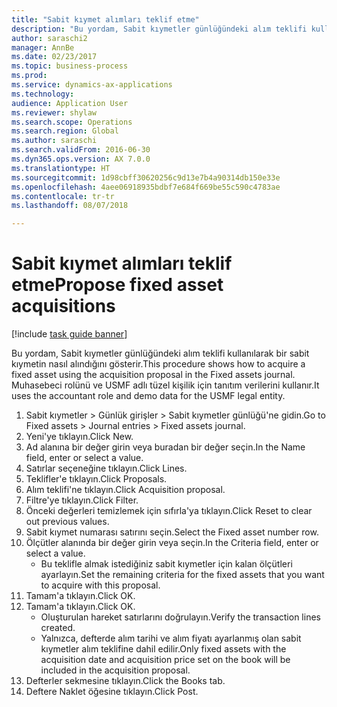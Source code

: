 ```yaml
--- 
title: "Sabit kıymet alımları teklif etme"
description: "Bu yordam, Sabit kıymetler günlüğündeki alım teklifi kullanılarak bir sabit kıymetin nasıl alındığını gösterir."
author: saraschi2
manager: AnnBe
ms.date: 02/23/2017
ms.topic: business-process
ms.prod: 
ms.service: dynamics-ax-applications
ms.technology: 
audience: Application User
ms.reviewer: shylaw
ms.search.scope: Operations
ms.search.region: Global
ms.author: saraschi
ms.search.validFrom: 2016-06-30
ms.dyn365.ops.version: AX 7.0.0
ms.translationtype: HT
ms.sourcegitcommit: 1d98cbff30620256c9d13e7b4a90314db150e33e
ms.openlocfilehash: 4aee06918935bdbf7e684f669be55c590c4783ae
ms.contentlocale: tr-tr
ms.lasthandoff: 08/07/2018

---
```

# <a name="propose-fixed-asset-acquisitions"></a><span data-ttu-id="b2d50-103">Sabit kıymet alımları teklif etme</span><span class="sxs-lookup"><span data-stu-id="b2d50-103">Propose fixed asset acquisitions</span></span>

[!include [task guide banner](../../includes/task-guide-banner.md)]

<span data-ttu-id="b2d50-104">Bu yordam, Sabit kıymetler günlüğündeki alım teklifi kullanılarak bir sabit kıymetin nasıl alındığını gösterir.</span><span class="sxs-lookup"><span data-stu-id="b2d50-104">This procedure shows how to acquire a fixed asset using the acquisition proposal in the Fixed assets journal.</span></span> <span data-ttu-id="b2d50-105">Muhasebeci rolünü ve USMF adlı tüzel kişilik için tanıtım verilerini kullanır.</span><span class="sxs-lookup"><span data-stu-id="b2d50-105">It uses the accountant role and demo data for the USMF legal entity.</span></span>

1. <span data-ttu-id="b2d50-106">Sabit kıymetler > Günlük girişler > Sabit kıymetler günlüğü'ne gidin.</span><span class="sxs-lookup"><span data-stu-id="b2d50-106">Go to Fixed assets > Journal entries > Fixed assets journal.</span></span>
2. <span data-ttu-id="b2d50-107">Yeni'ye tıklayın.</span><span class="sxs-lookup"><span data-stu-id="b2d50-107">Click New.</span></span>
3. <span data-ttu-id="b2d50-108">Ad alanına bir değer girin veya buradan bir değer seçin.</span><span class="sxs-lookup"><span data-stu-id="b2d50-108">In the Name field, enter or select a value.</span></span>
4. <span data-ttu-id="b2d50-109">Satırlar seçeneğine tıklayın.</span><span class="sxs-lookup"><span data-stu-id="b2d50-109">Click Lines.</span></span>
5. <span data-ttu-id="b2d50-110">Teklifler'e tıklayın.</span><span class="sxs-lookup"><span data-stu-id="b2d50-110">Click Proposals.</span></span>
6. <span data-ttu-id="b2d50-111">Alım teklifi'ne tıklayın.</span><span class="sxs-lookup"><span data-stu-id="b2d50-111">Click Acquisition proposal.</span></span>
7. <span data-ttu-id="b2d50-112">Filtre'ye tıklayın.</span><span class="sxs-lookup"><span data-stu-id="b2d50-112">Click Filter.</span></span>
8. <span data-ttu-id="b2d50-113">Önceki değerleri temizlemek için sıfırla'ya tıklayın.</span><span class="sxs-lookup"><span data-stu-id="b2d50-113">Click Reset to clear out previous values.</span></span>
9. <span data-ttu-id="b2d50-114">Sabit kıymet numarası satırını seçin.</span><span class="sxs-lookup"><span data-stu-id="b2d50-114">Select the Fixed asset number row.</span></span>
10. <span data-ttu-id="b2d50-115">Ölçütler alanında bir değer girin veya seçin.</span><span class="sxs-lookup"><span data-stu-id="b2d50-115">In the Criteria field, enter or select a value.</span></span>
    * <span data-ttu-id="b2d50-116">Bu teklifle almak istediğiniz sabit kıymetler için kalan ölçütleri ayarlayın.</span><span class="sxs-lookup"><span data-stu-id="b2d50-116">Set the remaining criteria for the fixed assets that you want to acquire with this proposal.</span></span>  
11. <span data-ttu-id="b2d50-117">Tamam'a tıklayın.</span><span class="sxs-lookup"><span data-stu-id="b2d50-117">Click OK.</span></span>
12. <span data-ttu-id="b2d50-118">Tamam'a tıklayın.</span><span class="sxs-lookup"><span data-stu-id="b2d50-118">Click OK.</span></span>
    * <span data-ttu-id="b2d50-119">Oluşturulan hareket satırlarını doğrulayın.</span><span class="sxs-lookup"><span data-stu-id="b2d50-119">Verify the transaction lines created.</span></span>  
    * <span data-ttu-id="b2d50-120">Yalnızca, defterde alım tarihi ve alım fiyatı ayarlanmış olan sabit kıymetler alım teklifine dahil edilir.</span><span class="sxs-lookup"><span data-stu-id="b2d50-120">Only fixed assets with the acquisition date and acquisition price set on the book will be included in the acquisition proposal.</span></span>  
13. <span data-ttu-id="b2d50-121">Defterler sekmesine tıklayın.</span><span class="sxs-lookup"><span data-stu-id="b2d50-121">Click the Books tab.</span></span>
14. <span data-ttu-id="b2d50-122">Deftere Naklet öğesine tıklayın.</span><span class="sxs-lookup"><span data-stu-id="b2d50-122">Click Post.</span></span>


